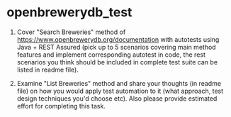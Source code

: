 # openbrewerydb_test

1) Cover "Search Breweries" method of https://www.openbrewerydb.org/documentation with autotests using Java + REST Assured (pick up to 5 scenarios covering main method features and implement corresponding autotest in code, the rest scenarios you think should be included in complete test suite can be listed in readme file).

2) Examine "List Breweries" method and share your thoughts (in readme file) on how you would apply test automation to it (what approach, test design techniques you'd choose etc). Also please provide estimated effort for completing this task.
